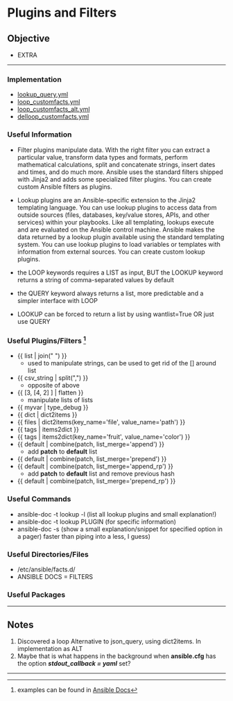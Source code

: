 # Plugins and Filters

## Objective
* EXTRA

---

### Implementation
* [lookup_query.yml](lookup_query.yml)
* [loop_customfacts.yml](loop_customfacts.yml)
* [loop_customfacts_alt.yml](loop_customfacts_alt.yml)
* [delloop_customfacts.yml](delloop_customfacts.yml)

### Useful Information
* Filter plugins manipulate data. With the right filter you can extract a particular value, transform data types and formats, perform mathematical calculations, split and concatenate strings, insert dates and times, and do much more. Ansible uses the standard filters shipped with Jinja2 and adds some specialized filter plugins. You can create custom Ansible filters as plugins.

* Lookup plugins are an Ansible-specific extension to the Jinja2 templating language. You can use lookup plugins to access data from outside sources (files, databases, key/value stores, APIs, and other services) within your playbooks. Like all templating, lookups execute and are evaluated on the Ansible control machine. Ansible makes the data returned by a lookup plugin available using the standard templating system. You can use lookup plugins to load variables or templates with information from external sources. You can create custom lookup plugins.
 
* the LOOP keywords requires a LIST as input, BUT the LOOKUP keyword returns a string of comma-separated values by default
 
* the QUERY keyword always returns a list, more predictable and a simpler interface with LOOP
 
* LOOKUP can be forced to return a list by using wantlist=True OR just use QUERY
 
 


### Useful Plugins/Filters [^examples]
* {{ list | join(" ") }}
	* used to manipulate strings, can be used to get rid of the [] around list
* {{ csv_string | split(",") }}
	* opposite of above
* {{ [3, [4, 2] ] | flatten }}
	* manipulate lists of lists
* {{ myvar | type_debug }}
* {{ dict | dict2items }}
* {{ files | dict2items(key_name='file', value_name='path') }}
* {{ tags | items2dict }}
* {{ tags | items2dict(key_name='fruit', value_name='color') }}
* {{ default | combine(patch, list_merge='append') }} 
	* add __patch__ to **default** list
* {{ default | combine(patch, list_merge='prepend') }}
* {{ default | combine(patch, list_merge='append_rp') }}
	* add __patch__ to **default** list and remove previous hash
* {{ default | combine(patch, list_merge='prepend_rp') }}

### Useful Commands
* ansible-doc -t lookup -l (list all lookup plugins and small explanation!)
* ansible-doc -t lookup PLUGIN (for specific information)
* ansible-doc -s (show a small explanation/snippet for specified option in a pager) faster than piping into a less, I guess)
 

### Useful Directories/Files
* /etc/ansible/facts.d/
* ANSIBLE DOCS = FILTERS

### Useful Packages

---

## Notes
1. Discovered a loop Alternative to json_query, using dict2items. In implementation as ALT
2. Maybe that is what happens in the background when **ansible.cfg** has the option ***stdout_callback = yaml*** set?

---
[^examples]: examples can be found in [Ansible Docs](https://docs.ansible.com/ansible/latest/user_guide/playbooks_filters.html#formatting-data-yaml-and-json)
